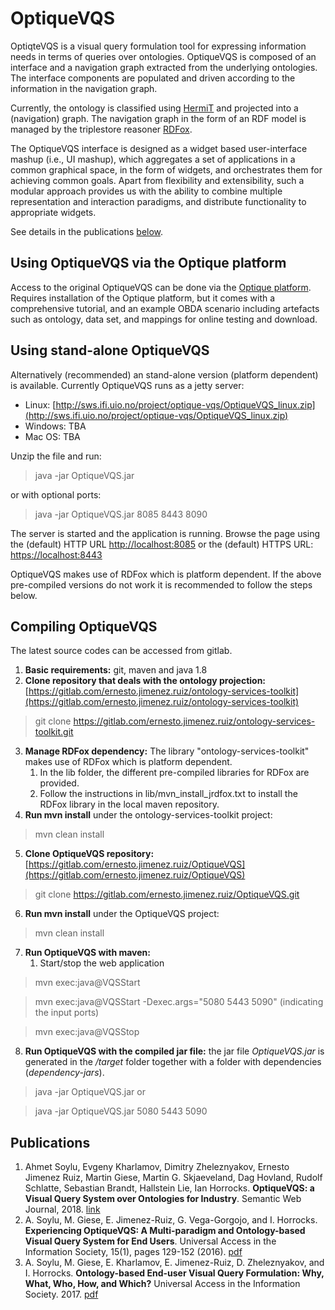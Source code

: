# OptiqueVQS
OptiqteVQS is a visual query formulation tool for expressing information needs in terms of queries over ontologies. OptiqueVQS is composed of an interface and a navigation graph extracted from the underlying ontologies. The interface components are populated and driven according to the information in the navigation graph.

Currently, the ontology is classified using [HermiT](http://www.cs.ox.ac.uk/isg/tools/HermiT/) and projected into a (navigation) graph. The navigation graph in the form of an RDF model is managed by the triplestore reasoner [RDFox](http://www.cs.ox.ac.uk/isg/tools/RDFox/).

The OptiqueVQS interface is designed as a widget based user-interface mashup (i.e., UI mashup), which aggregates a set of applications in a common graphical space, in the form of widgets, and orchestrates them for achieving common goals. Apart from flexibility and extensibility, such a modular approach provides us with the ability to combine multiple representation and interaction paradigms, and distribute functionality to appropriate widgets.

See details in the publications [below](#publications).


## Using OptiqueVQS via the Optique platform

Access to the original OptiqueVQS can be done via the [Optique platform](http://optique-project.eu/northwind-tutorial/). Requires installation of the Optique platform, but it comes with a comprehensive tutorial, and an example OBDA scenario including artefacts such as ontology, data set, and mappings for online testing and download.

## Using stand-alone OptiqueVQS 

Alternatively (recommended) an stand-alone version (platform dependent) is available. Currently OptiqueVQS runs as a jetty server:

- Linux: [http://sws.ifi.uio.no/project/optique-vqs/OptiqueVQS_linux.zip](http://sws.ifi.uio.no/project/optique-vqs/OptiqueVQS_linux.zip)
- Windows: TBA 
- Mac OS: TBA

Unzip the file and run:
> java -jar OptiqueVQS.jar

or with optional ports:
> java -jar OptiqueVQS.jar 8085 8443 8090


The server is started and the application is running. Browse the page using the (default) HTTP URL [http://localhost:8085](http://localhost:8085) or the (default) HTTPS URL: [https://localhost:8443](https://localhost:8443)


OptiqueVQS makes use of RDFox which is platform dependent. If the above pre-compiled versions do not work it is recommended to follow the steps below.


## Compiling OptiqueVQS

The latest source codes can be accessed from gitlab. 

1. **Basic requirements:** git, maven and java 1.8
2. **Clone repository that deals with the ontology projection:** [https://gitlab.com/ernesto.jimenez.ruiz/ontology-services-toolkit](https://gitlab.com/ernesto.jimenez.ruiz/ontology-services-toolkit)
> git clone https://gitlab.com/ernesto.jimenez.ruiz/ontology-services-toolkit.git
3. **Manage RDFox dependency:** The library "ontology-services-toolkit" makes use of RDFox which is platform dependent. 
	1. In the lib folder, the different pre-compiled libraries for RDFox are provided.
	2. Follow the instructions in lib/mvn_install_jrdfox.txt to install the RDFox library in the local maven repository.
4. **Run mvn install** under the ontology-services-toolkit project:
> mvn clean install
5. **Clone OptiqueVQS repository:** [https://gitlab.com/ernesto.jimenez.ruiz/OptiqueVQS](https://gitlab.com/ernesto.jimenez.ruiz/OptiqueVQS)
> git clone https://gitlab.com/ernesto.jimenez.ruiz/OptiqueVQS.git
6. **Run mvn install** under the OptiqueVQS project:
> mvn clean install
7. **Run OptiqueVQS with maven:**
	1. Start/stop the web application
	
> mvn exec:java@VQSStart

> mvn exec:java@VQSStart -Dexec.args="5080 5443 5090" (indicating the input ports)
	
> mvn exec:java@VQSStop 

8. **Run OptiqueVQS with the compiled jar file:** the jar file *OptiqueVQS.jar* is generated in the */target* folder together with a folder with dependencies (*dependency-jars*).

> java -jar OptiqueVQS.jar
or

> java -jar OptiqueVQS.jar 5080 5443 5090



## Publications

1. Ahmet Soylu, Evgeny Kharlamov, Dimitry Zheleznyakov, Ernesto Jimenez Ruiz, Martin Giese, Martin G. Skjaeveland, Dag Hovland, Rudolf Schlatte, Sebastian Brandt, Hallstein Lie, Ian Horrocks. **OptiqueVQS: a Visual Query System over Ontologies for Industry**. Semantic Web Journal, 2018. [link](http://semantic-web-journal.net/content/optiquevqs-visual-query-system-over-ontologies-industry-0)
2. A. Soylu, M. Giese, E. Jimenez-Ruiz, G. Vega-Gorgojo, and I. Horrocks. **Experiencing OptiqueVQS: A Multi-paradigm and Ontology-based Visual Query System for End Users**. Universal Access in the Information Society, 15(1), pages 129-152 (2016). [pdf](http://www.cs.ox.ac.uk/files/8117/uais2015_soylu.pdf)
3. A. Soylu, M. Giese, E. Kharlamov, E. Jimenez-Ruiz, D. Zheleznyakov, and I. Horrocks. **Ontology-based End-user Visual Query Formulation: Why, What, Who, How, and Which?** Universal Access in the Information Society. 2017. [pdf](http://www.cs.ox.ac.uk/files/8116/Soylu_et_al_UAIS_2016.pdf)


